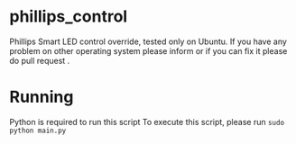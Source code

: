 # phillips_control
Phillips Smart LED control override, tested only on Ubuntu. 
If you have any problem on other operating system please inform or if you can fix it please do pull request .

# Running
Python is required to run this script
To execute this script, please run 
`sudo python main.py`
